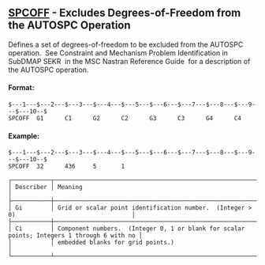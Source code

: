 ## [SPCOFF](https://help.hexagonmi.com/bundle/MSC_Nastran_2022.4/page/Nastran_Combined_Book/qrg/bulkqrs/TOC.SPCOFF.xhtml) - Excludes Degrees-of-Freedom from the AUTOSPC Operation

Defines a set of degrees-of-freedom to be excluded from the AUTOSPC operation.  See  Constraint and Mechanism Problem Identification in SubDMAP SEKR  in the  MSC Nastran Reference Guide  for a description of the AUTOSPC operation.

#### Format:

```nastran
$---1---$---2---$---3---$---4---$---5---$---6---$---7---$---8---$---9---$---10--$
SPCOFF  G1      C1      G2      C2      G3      C3      G4      C4              
```
#### Example:

```nastran
$---1---$---2---$---3---$---4---$---5---$---6---$---7---$---8---$---9---$---10--$
SPCOFF  32      436     5       1                                               
```
```text
┌───────────┬────────────────────────────────────────────────────────────────────────────────────────────┐
│ Describer │ Meaning                                                                                    │
├───────────┼────────────────────────────────────────────────────────────────────────────────────────────┤
│ Gi        │ Grid or scalar point identification number.  (Integer > 0)                                 │
├───────────┼────────────────────────────────────────────────────────────────────────────────────────────┤
│ Ci        │ Component numbers.  (Integer 0, 1 or blank for scalar points; Integers 1 through 6 with no │
│           │ embedded blanks for grid points.)                                                          │
└───────────┴────────────────────────────────────────────────────────────────────────────────────────────┘
```
